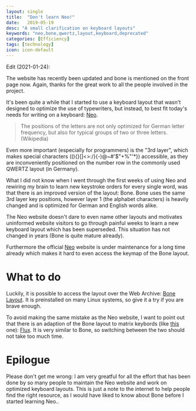 ```yaml
---
layout: single
title:  "Don't learn Neo!"
date:   2019-05-19
desc: "A small clarification on keyboard layouts"
keywords: "neo,bone,qwertz,layout,keyboard,deprecated"
categories: [Efficiency]
tags: [technology]
icon: icon-default
---
```


Edit (2021-01-24):

The website has recently been updated and bone is mentioned on the front page now. Again, thanks for the great work to all the people involved in the project.


It's been quite a while that I started to use a keyboard layout that wasn't designed to optimize the use of typewriters, but instead, to best fit today's needs for writing on a keyboard: [Neo](https://neo-layout.org/ "Neo"). 

> The positions of the letters are not only optimized for German letter frequency, but also for typical groups of two or three letters. 
(Wikipedia)

Even more important (especially for programmers) is the "3rd layer", which makes special characters (\()\{}\[]\<>:\/}{-)@~#'$"+%"'*}) accessible, as they are inconveniently positioned on the number row in the commonly used QWERTZ layout (in Germany).

What I did not know when I went through the first weeks of using Neo and rewiring my brain to learn new keystroke orders for every single word, was that there is an improved version of the layout: Bone. Bone uses the same 3rd layer key positions, however layer 1 (the alphabet characters) is heavily changed and is optimized for German and English words alike.

The Neo website doesn't dare to even name other layouts and motivates uninformed website visitors to go through painful weeks to learn a new keyboard layout which has been superseded. This situation has not changed in years (Bone is quite mature already).

Furthermore the official [Neo](https://neo-layout.org/ "Neo") website is under maintenance for a long time already which makes it hard to even access the keymap of the Bone layout.

# What to do

Luckily, it is possible to access the layout over the Web Archive: [Bone Layout](https://web.archive.org/web/20180721192908/http://wiki.neo-layout.org/wiki/Bone "Bone Layout").
It is preinstalled on many Linux systems, so give it a try if you are brave enough.

To avoid making the same mistake as the Neo website, I want to point out that there is an adaption of the Bone layout to matrix keybords (like [this](https://images.app.goo.gl/NEiEa3jL9zBdn8Aa7 "matrix keyboard") one): [Flux](https://web.archive.org/web/20140906202835/http://wiki.neo-layout.org/wiki/Flux "Flux"). It is very similar to Bone, so switching between the two should not take too much time.

# Epilogue

Please don't get me wrong: I am very greatful for all the effort that has been done by so many people to maintain the Neo website and work on optimized keyboard layouts. This is just a note to the internet to help people find the right resource, as I would have liked to know about Bone before I started learning Neo..

